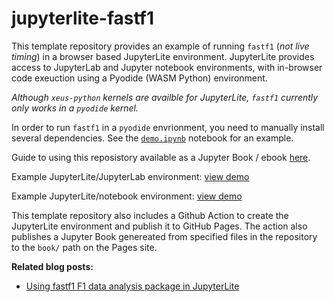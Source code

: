 # jupyterlite-fastf1

This template repository provides an example of running `fastf1` (*not live timing*) in a browser based JupyterLite environment. JupyterLite provides access to JupyterLab and Jupyter notebook environments, with in-browser code exeuction using a Pyodide (WASM Python) environment.

*Although `xeus-python` kernels are availble for JupyterLite, `fastf1` currently only works in a `pyodide` kernel.*

In order to run `fastf1` in a `pyodide` envrionment, you need to manually install several dependencies. See the [`demo.ipynb`](./demo.ipynb) notebook for an example.

Guide to using this reposistory available as a Jupyter Book / ebook [here](https://f1datajunkie.github.io/book).

Example JupyterLite/JupyterLab environment: [view demo](https://f1datajunkie.github.io/jupyterlite-fastf1/lab/index.html?path=demo.ipynb)

Example JupyterLite/notebook environment: [view demo](https://f1datajunkie.github.io/jupyterlite-fastf1/tree/index.html?path=demo.ipynb)

This template repository also includes a Github Action to create the JupyterLite environment and publish it to GitHub Pages. The action also publishes a Jupyter Book genereated from specified files in the repository to the `book/` path on the Pages site.

__Related blog posts:__

- [Using fastf1 F1 data analysis package in JupyterLite](https://blog.ouseful.info/2025/01/13/using-fastf1-f1-data-analysis-package-in-jupyterlite/)
